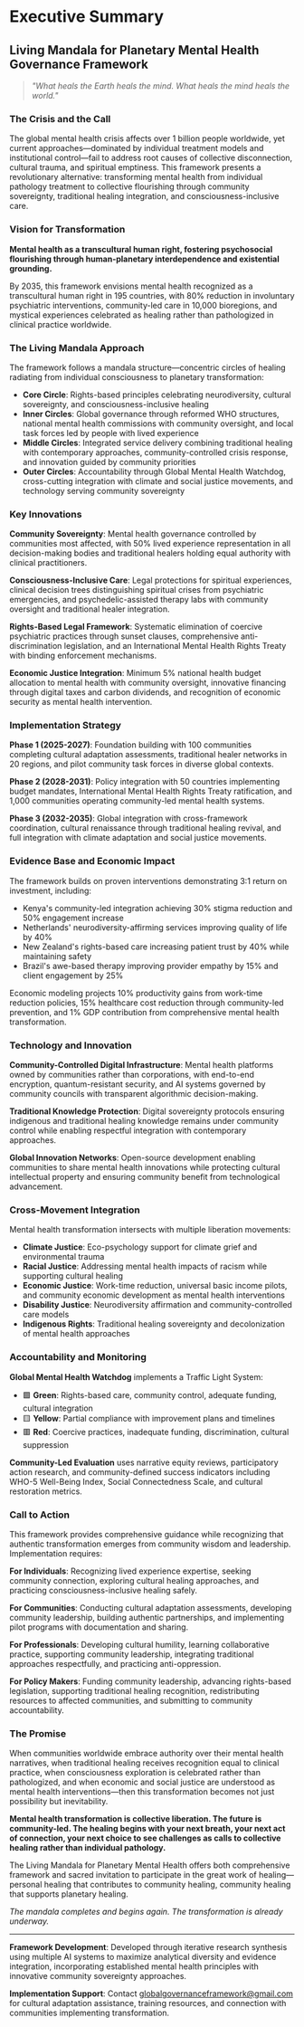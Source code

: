 # Executive Summary
## Living Mandala for Planetary Mental Health Governance Framework

> *"What heals the Earth heals the mind. What heals the mind heals the world."*

### The Crisis and the Call

The global mental health crisis affects over 1 billion people worldwide, yet current approaches—dominated by individual treatment models and institutional control—fail to address root causes of collective disconnection, cultural trauma, and spiritual emptiness. This framework presents a revolutionary alternative: transforming mental health from individual pathology treatment to collective flourishing through community sovereignty, traditional healing integration, and consciousness-inclusive care.

### Vision for Transformation

**Mental health as a transcultural human right, fostering psychosocial flourishing through human-planetary interdependence and existential grounding.**

By 2035, this framework envisions mental health recognized as a transcultural human right in 195 countries, with 80% reduction in involuntary psychiatric interventions, community-led care in 10,000 bioregions, and mystical experiences celebrated as healing rather than pathologized in clinical practice worldwide.

### The Living Mandala Approach

The framework follows a mandala structure—concentric circles of healing radiating from individual consciousness to planetary transformation:

- **Core Circle**: Rights-based principles celebrating neurodiversity, cultural sovereignty, and consciousness-inclusive healing
- **Inner Circles**: Global governance through reformed WHO structures, national mental health commissions with community oversight, and local task forces led by people with lived experience
- **Middle Circles**: Integrated service delivery combining traditional healing with contemporary approaches, community-controlled crisis response, and innovation guided by community priorities
- **Outer Circles**: Accountability through Global Mental Health Watchdog, cross-cutting integration with climate and social justice movements, and technology serving community sovereignty

### Key Innovations

**Community Sovereignty**: Mental health governance controlled by communities most affected, with 50% lived experience representation in all decision-making bodies and traditional healers holding equal authority with clinical practitioners.

**Consciousness-Inclusive Care**: Legal protections for spiritual experiences, clinical decision trees distinguishing spiritual crises from psychiatric emergencies, and psychedelic-assisted therapy labs with community oversight and traditional healer integration.

**Rights-Based Legal Framework**: Systematic elimination of coercive psychiatric practices through sunset clauses, comprehensive anti-discrimination legislation, and an International Mental Health Rights Treaty with binding enforcement mechanisms.

**Economic Justice Integration**: Minimum 5% national health budget allocation to mental health with community oversight, innovative financing through digital taxes and carbon dividends, and recognition of economic security as mental health intervention.

### Implementation Strategy

**Phase 1 (2025-2027)**: Foundation building with 100 communities completing cultural adaptation assessments, traditional healer networks in 20 regions, and pilot community task forces in diverse global contexts.

**Phase 2 (2028-2031)**: Policy integration with 50 countries implementing budget mandates, International Mental Health Rights Treaty ratification, and 1,000 communities operating community-led mental health systems.

**Phase 3 (2032-2035)**: Global integration with cross-framework coordination, cultural renaissance through traditional healing revival, and full integration with climate adaptation and social justice movements.

### Evidence Base and Economic Impact

The framework builds on proven interventions demonstrating 3:1 return on investment, including:
- Kenya's community-led integration achieving 30% stigma reduction and 50% engagement increase
- Netherlands' neurodiversity-affirming services improving quality of life by 40%
- New Zealand's rights-based care increasing patient trust by 40% while maintaining safety
- Brazil's awe-based therapy improving provider empathy by 15% and client engagement by 25%

Economic modeling projects 10% productivity gains from work-time reduction policies, 15% healthcare cost reduction through community-led prevention, and 1% GDP contribution from comprehensive mental health transformation.

### Technology and Innovation

**Community-Controlled Digital Infrastructure**: Mental health platforms owned by communities rather than corporations, with end-to-end encryption, quantum-resistant security, and AI systems governed by community councils with transparent algorithmic decision-making.

**Traditional Knowledge Protection**: Digital sovereignty protocols ensuring indigenous and traditional healing knowledge remains under community control while enabling respectful integration with contemporary approaches.

**Global Innovation Networks**: Open-source development enabling communities to share mental health innovations while protecting cultural intellectual property and ensuring community benefit from technological advancement.

### Cross-Movement Integration

Mental health transformation intersects with multiple liberation movements:
- **Climate Justice**: Eco-psychology support for climate grief and environmental trauma
- **Racial Justice**: Addressing mental health impacts of racism while supporting cultural healing
- **Economic Justice**: Work-time reduction, universal basic income pilots, and community economic development as mental health interventions
- **Disability Justice**: Neurodiversity affirmation and community-controlled care models
- **Indigenous Rights**: Traditional healing sovereignty and decolonization of mental health approaches

### Accountability and Monitoring

**Global Mental Health Watchdog** implements a Traffic Light System:
- 🟩 **Green**: Rights-based care, community control, adequate funding, cultural integration
- 🟨 **Yellow**: Partial compliance with improvement plans and timelines
- 🟥 **Red**: Coercive practices, inadequate funding, discrimination, cultural suppression

**Community-Led Evaluation** uses narrative equity reviews, participatory action research, and community-defined success indicators including WHO-5 Well-Being Index, Social Connectedness Scale, and cultural restoration metrics.

### Call to Action

This framework provides comprehensive guidance while recognizing that authentic transformation emerges from community wisdom and leadership. Implementation requires:

**For Individuals**: Recognizing lived experience expertise, seeking community connection, exploring cultural healing approaches, and practicing consciousness-inclusive healing safely.

**For Communities**: Conducting cultural adaptation assessments, developing community leadership, building authentic partnerships, and implementing pilot programs with documentation and sharing.

**For Professionals**: Developing cultural humility, learning collaborative practice, supporting community leadership, integrating traditional approaches respectfully, and practicing anti-oppression.

**For Policy Makers**: Funding community leadership, advancing rights-based legislation, supporting traditional healing recognition, redistributing resources to affected communities, and submitting to community accountability.

### The Promise

When communities worldwide embrace authority over their mental health narratives, when traditional healing receives recognition equal to clinical practice, when consciousness exploration is celebrated rather than pathologized, and when economic and social justice are understood as mental health interventions—then this transformation becomes not just possibility but inevitability.

**Mental health transformation is collective liberation. The future is community-led. The healing begins with your next breath, your next act of connection, your next choice to see challenges as calls to collective healing rather than individual pathology.**

The Living Mandala for Planetary Mental Health offers both comprehensive framework and sacred invitation to participate in the great work of healing—personal healing that contributes to community healing, community healing that supports planetary healing.

*The mandala completes and begins again. The transformation is already underway.*

---

**Framework Development**: Developed through iterative research synthesis using multiple AI systems to maximize analytical diversity and evidence integration, incorporating established mental health principles with innovative community sovereignty approaches.

**Implementation Support**: Contact globalgovernanceframework@gmail.com for cultural adaptation assistance, training resources, and connection with communities implementing transformation.
